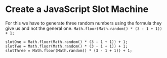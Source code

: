 # Create a JavaScript Slot Machine
For this we have to generate three random numbers using the formula they give us and not the general one. `Math.floor(Math.random() * (3 - 1 + 1)) + 1;`

```
slotOne = Math.floor(Math.random() * (3 - 1 + 1)) + 1;
slotTwo = Math.floor(Math.random() * (3 - 1 + 1)) + 1;
slotThree = Math.floor(Math.random() * (3 - 1 + 1)) + 1;
```
